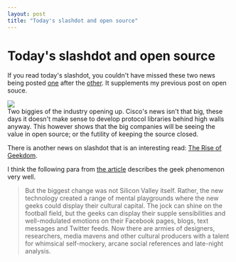 ```yaml
---
layout: post
title: "Today's slashdot and open source"
---
```

Today's slashdot and open source
===
If you read today's slashdot, you couldn't have missed these two news being posted [one][0] after the [other][1]. It supplements my previous post on open souce.  
  
  
[![](http://1.bp.blogspot.com/_W6UcJjyXr24/SDkIbdG09sI/AAAAAAAABPc/42kNReNg548/s320/opensource-news.png)][2]  
Two biggies of the industry opening up. Cisco's news isn't that big, these days it doesn't make sense to develop protocol libraries behind high walls anyway. This however shows that the big companies will be seeing the value in open source; or the futility of keeping the source closed.  
  
There is another news on slashdot that is an interesting read: [The Rise of Geekdom][3].  
  
I think the following para from [the article][4] describes the geek phenomenon very well.  
  

> But the biggest change was not Silicon Valley itself. Rather, the new technology created a range of mental playgrounds where the new geeks could display their cultural capital. The jock can shine on the football field, but the geeks can display their supple sensibilities and well-modulated emotions on their Facebook pages, blogs, text messages and Twitter feeds. Now there are armies of designers, researchers, media mavens and other cultural producers with a talent for whimsical self-mockery, arcane social references and late-night analysis.



[0]: http://tech.slashdot.org/tech/08/05/24/1151255.shtml
[1]: http://tech.slashdot.org/tech/08/05/24/0319234.shtml
[2]: http://1.bp.blogspot.com/_W6UcJjyXr24/SDkIbdG09sI/AAAAAAAABPc/42kNReNg548/s1600-h/opensource-news.png
[3]: http://news.slashdot.org/news/08/05/24/1324205.shtml
[4]: http://www.nytimes.com/2008/05/23/opinion/23brooks.html?_r=1&em&ex=1211688000&en=01ff46e1aad3c12d&ei=5087_&oref=slogin
